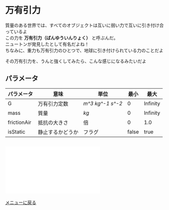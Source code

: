 # 万有引力


質量のある世界では、すべてのオブジェクトは互いに弱い力で互いに引き付け合っているよ  
この力を **万有引力（ばんゆういんりょく）** と呼ぶんだ。  
ニュートンが発見したとして有名だよね！  
ちなみに、重力も万有引力のひとつで、地球に引き付けられている力のことだよ  

その万有引力を、うんと強くしてみたら、こんな感じになるみたいだよ


## パラメータ
パラメータ | 意味 | 単位 | 最小 | 最大 
--- | --- | --- | --- | ---
G | 万有引力定数 | *m^3 kg^-1 s^-2* | 0 | Infinity 
mass | 質量 | *kg* | 0 | Infinity 
frictionAir | 抵抗の大きさ | 倍 | 0 | 1.0 
isStatic | 静止するかどうか | フラグ | false | true 


## ![改造する](attractors/main.js)


[メニューに戻る](index.html)


